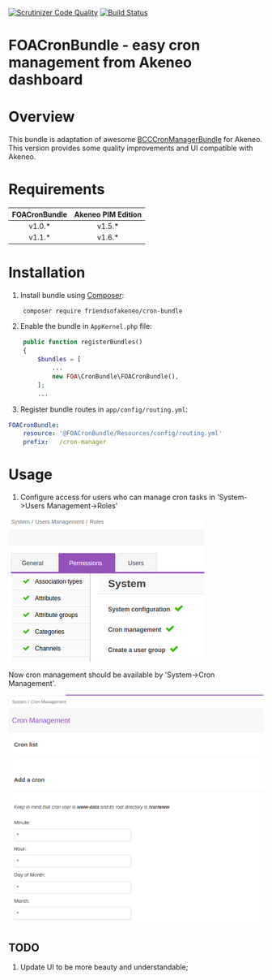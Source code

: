[![Scrutinizer Code Quality](https://scrutinizer-ci.com/g/FriendsOfAkeneo/FOACronBundle/badges/quality-score.png?b=develop)](https://scrutinizer-ci.com/g/FriendsOfAkeneo/FOACronBundle/?branch=develop)
[![Build Status](https://travis-ci.org/FriendsOfAkeneo/FOACronBundle.svg?branch=master)](https://travis-ci.org/FriendsOfAkeneo/FOACronBundle)

FOACronBundle - easy cron management from Akeneo dashboard
=======================================

# Overview

This bundle is adaptation of awesome [BCCCronManagerBundle](https://github.com/michelsalib/BCCCronManagerBundle) for Akeneo.
This version provides some quality improvements and UI compatible with Akeneo.

# Requirements

| FOACronBundle | Akeneo PIM Edition |
|:-------------:|:------------------:|
| v1.0.*        | v1.5.*             |
| v1.1.*        | v1.6.*             |

# Installation

1) Install bundle using [Composer](https://getcomposer.org/download/):

```bash
    composer require friendsofakeneo/cron-bundle
```

2) Enable the bundle in `AppKernel.php` file:
```php
    public function registerBundles()
    {
        $bundles = [
            ...
            new FOA\CronBundle\FOACronBundle(),
        ];
        ...
```
3) Register bundle routes in `app/config/routing.yml`:
```yml
FOACronBundle:
    resource: '@FOACronBundle/Resources/config/routing.yml'
    prefix:   /cron-manager
```

# Usage

1) Configure access for users who can manage cron tasks in 'System->Users Management->Roles'

![Roles Management](https://github.com/FriendsOfAkeneo/FOACronBundle/blob/develop/Resources/doc/images/roles-permissions.png)

Now cron management should be available by 'System->Cron Management'.

![Cron Management board](https://github.com/FriendsOfAkeneo/FOACronBundle/blob/develop/Resources/doc/images/cron-dashboard.png)


## TODO
1) Update UI to be more beauty and understandable;
